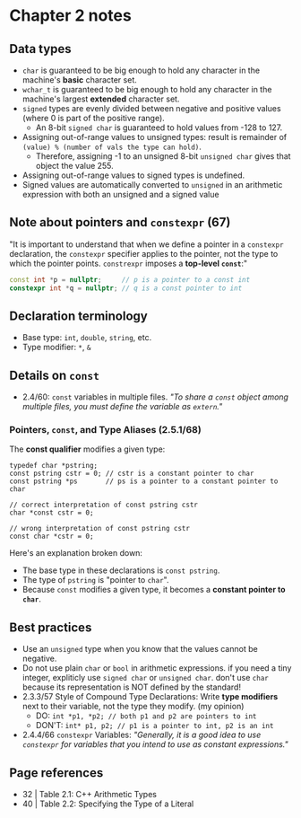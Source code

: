 # Chapter 2 notes

## Data types

- `char` is guaranteed to be big enough to hold any character in the machine's **basic** character set.
- `wchar_t` is guaranteed to be big enough to hold any character in the machine's largest **extended** character set.
- `signed` types are evenly divided between negative and positive values (where 0 is part of the positive range).
  - An 8-bit `signed char` is guaranteed to hold values from -128 to 127.
- Assigning out-of-range values to unsigned types: result is remainder of `(value) % (number of vals the type can hold)`.
  - Therefore, assigning -1 to an unsigned 8-bit `unsigned char` gives that object the value 255.
- Assigning out-of-range values to signed types is undefined.
- Signed values are automatically converted to `unsigned` in an arithmetic expression with both an unsigned and a signed value

## Note about pointers and `constexpr` (67)

"It is important to understand that when we define a pointer in a `constexpr` declaration, the `constexpr` specifier applies to the pointer, not the type to which the pointer points. `constrexpr` imposes a **top-level `const`**:"

```c++
const int *p = nullptr;     // p is a pointer to a const int
constexpr int *q = nullptr; // q is a const pointer to int
```

## Declaration terminology

- Base type: `int`, `double`, `string`, etc.
- Type modifier: `*`, `&`

## Details on `const`

- 2.4/60: `const` variables in multiple files. _"To share a `const` object among multiple files, you must define the variable as `extern`."_

### Pointers, `const`, and Type Aliases (2.5.1/68)

The **const qualifier** modifies a given type:

```c+++
typedef char *pstring;
const pstring cstr = 0; // cstr is a constant pointer to char
const pstring *ps       // ps is a pointer to a constant pointer to char

// correct interpretation of const pstring cstr
char *const cstr = 0;

// wrong interpretation of const pstring cstr
const char *cstr = 0;
```

Here's an explanation broken down:

- The base type in these declarations is `const pstring`.
- The type of `pstring` is "pointer to `char`".
- Because `const` modifies a given type, it becomes a **constant pointer to `char`**.

## Best practices

- Use an `unsigned` type when you know that the values cannot be negative.
- Do not use plain `char` or `bool` in arithmetic expressions. if you need a tiny integer, expliticly use `signed char` or `unsigned char`. don't use `char` because its representation is NOT defined by the standard!
- 2.3.3/57 Style of Compound Type Declarations: Write **type modifiers** next to their variable, not the type they modify. (my opinion)
  - DO: `int *p1, *p2; // both p1 and p2 are pointers to int`
  - DON'T: `int* p1, p2; // p1 is a pointer to int, p2 is an int`
- 2.4.4/66 `constexpr` Variables: _"Generally, it is a good idea to use `constexpr` for variables that you intend to use as constant expressions."_

## Page references

- 32 | Table 2.1: C++ Arithmetic Types
- 40 | Table 2.2: Specifying the Type of a Literal
